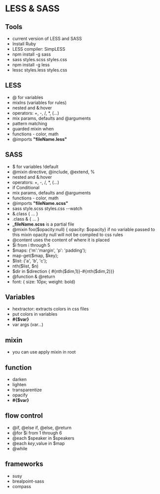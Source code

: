# LESS & SASS

## Tools

* current version of LESS and SASS
* Install Ruby
* LESS compiler: SimpLESS
* npm install -g sass
* sass styles.scss styles.css
* npm install -g less
* lessc styles.less styles.css

## LESS

* @ for variables
* mixIns (variables for rules)
* nested and &:hover
* operators: +, -, /, *, (...)
* mix params, defaults and @arguments
* pattern matching
* guarded mixin when
* functions - color, math
* @imports __"fileName.less"__

## SASS

* $ for variables !default
* @mixin directive, @include, @extend, %
* nested and &:hover
* operators: +, -, /, *, (...)
* if Conditional
* mix params, defaults and @arguments
* functions - color, math
* @imports __"fileName.scss"__
* sass style.scss styles.css --watch
* &.class { ... }
* .class & { ... }
* **_fileName.scss** is a partial file
* @mixin foo($opacity:null) { opacity: $opacity} if no variable passed to this mixin opacity null will not be compiled to css rules
* @content uses the content of where it is placed
* $i from i through 5
* $maps: ('m':'margin', 'p': 'padding');
* map-get($map, $key);
* $list: ('a', 'b', 'c');
* nth($list, $n)
* $dir in $direction { #{nth($dim,1)}-#{nth($dim,2)}}
* @function & @return
* font: { size: 10px; weight: bold}

## Variables

* hextractor: extracts colors in css files
* put colors in variables
* __#{$var}__
* var args (var...)

## mixin

* you can use apply mixin in root

## function

* darken
* lighten
* transparentize
* opacify
* __#{$var}__

## flow control

* @if, @else if, @else, @return
* @for $i from 1 through 6
* @each $speaker in $speakers
* @each $key,$value in $map
* @while

## frameworks

* susy
* brealpoint-sass
* compass